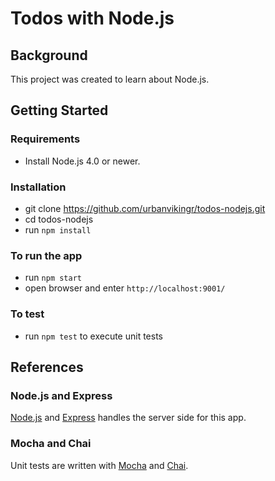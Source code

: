 # Todos with Node.js

## Background
This project was created to learn about Node.js.

## Getting Started

### Requirements
* Install Node.js 4.0 or newer.

### Installation
*  git clone https://github.com/urbanvikingr/todos-nodejs.git
*  cd todos-nodejs
*  run `npm install`

### To run the app
*  run `npm start`
*  open browser and enter `http://localhost:9001/`

### To test
*  run `npm test` to execute unit tests

## References

### Node.js and Express
[Node.js](https://nodejs.org/en/about/) and [Express](https://expressjs.com/) handles the server side for this app.

### Mocha and Chai
Unit tests are written with [Mocha](https://mochajs.org/) and [Chai](http://chaijs.com/).
